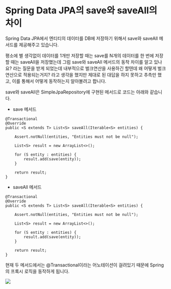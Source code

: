 # Spring Data JPA의 save와 saveAll의 차이

Spring Data JPA에서 엔티티의 데이터를 DB에 저장하기 위해서 save와 saveAll 메서드를 제공해주고 있습니다.

평소에 별 생각없이 데이터를 1개만 저장할 때는 save를 N개의 데이터를 한 번에 저장할 때는 saveAll을 저장했는데 그럼 save와 saveAll 메서드의 동착 차이를 알고 있나요? 라는 질문을 받게 되었는데 내부적으로 벌크연산을 사용하긴 할텐데 왜 어떻게 벌크 연산으로 적용되는거지? 라고 생각을 했지만 제대로 된 대답을 하지 못하고 추측만 했고, 이를 통해서 어떻게 동작하는지 알아볼려고 합니다.

save와 saveAll은 SimpleJpaRepository에 구현된 메서드로 코드는 아래와 같습니다.

* save 메서드
```
@Transactional
@Override
public <S extends T> List<S> saveAll(Iterable<S> entities) {

    Assert.notNull(entities, "Entities must not be null");

    List<S> result = new ArrayList<>();

    for (S entity : entities) {
        result.add(save(entity));
    }

    return result;
}
```

* saveAll 메서드
```
@Transactional
@Override
public <S extends T> List<S> saveAll(Iterable<S> entities) {

    Assert.notNull(entities, "Entities must not be null");

    List<S> result = new ArrayList<>();

    for (S entity : entities) {
        result.add(save(entity));
    }

    return result;
}
```

현재 두 메서드에서는 @Transactional이라는 어노테이션이 걸려있기 때문에 Spring의 프록시 로직을 동작하게 됩니다.

<img src="https://github.com/anwjrrp33/TIL/JPA/save 와 saveAll의 차이/Transaction이미지.png">